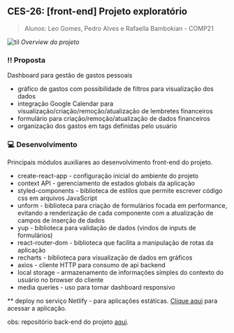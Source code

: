 ## **CES-26: [front-end] Projeto exploratório**
> Alunos: 
> Leo Gomes, Pedro Alves e Rafaella Bambokian - COMP21

![til](./src/assets/prj_front.gif)
_Overview do projeto_

### :bangbang: Proposta
Dashboard para gestão de gastos pessoais
- gráfico de gastos com possibilidade de filtros para visualização dos dados
- integração Google Calendar para visualização/criação/remoção/atualização de lembretes financeiros
- formulário para criação/remoção/atualização de dados financeiros
- organização dos gastos em tags definidas pelo usuário

### :computer: Desenvolvimento
Principais módulos auxiliares ao desenvolvimento front-end do projeto.
- create-react-app - configuração inicial do ambiente do projeto
- context API - gerenciamento de estados globais da aplicação
- styled-components - biblioteca de estilos que permite escrever código css em arquivos JavaScript
- unform - biblioteca para criação de formulários focada em performance, evitando a renderização de cada componente com a atualização de campos de inserção de dados
- yup - biblioteca para validação de dados (vindos de inputs de formulários)
- react-router-dom - biblioteca que facilita a manipulação de rotas da aplicação
- recharts - biblioteca para visualização de dados em gráficos
- axios - cliente HTTP para consumo de api backend
- local storage - armazenamento de informações simples do contexto do usuário no browser do cliente
- media queries - uso para tornar dashboard responsivo 

** deploy no serviço Netlify - para aplicações estáticas. [Clique aqui](https://gifted-johnson-2faf1a.netlify.app/) para acessar a aplicação.

obs: repositório back-end do projeto [aqui](https://github.com/alvesouza/financemanagerces26back).
